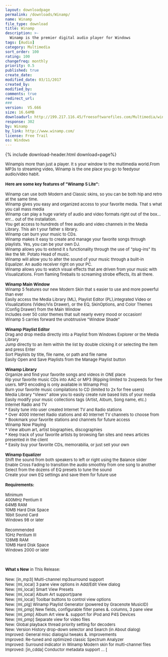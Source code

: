 ```yaml
---
layout: downloadpage
permalink: /downloads/Winamp/
name: Winamp
file_type: download
title: Winamp
description: >-
  Winamp is the premier digital audio player for Windows
tags: [Audio]
category: Multimedia
sort_order: 100
rating: 100
changefreq: monthly
priority: 0.5
published: true
create_date:
modified_date: 03/11/2017
created_by:
modified_by:
comments: true
redirect_url:
###
version:  V5.666
size: 16.64MB
downloadurl: http://199.217.116.45/freesoftwarefiles.com/Multimedia/winamp5666_full_all.exe
response: 302
by: Winamp
by_link: http://www.winamp.com/
license: Free Trail
os: Windows
---
```


{% include download-header.html download=page%}

<p style="fix-download-text !important">
<p><font size="2"><p>Winampis more than just a player. It s your window to the multimedia world.From MP3s to streaming video, Winamp is the one place you go to feedyour audio/video habit. <br />
<br />
<span><strong>Here are some key features of "Winamp 5 Lite":</strong></span><br />
<br />
Winamp can use both Modern and Classic skins, so you can be both hip and retro at the same time.<br />
Winamp gives you easy and organized access to your favorite media. That s what you call mass media<br />
Winamp can play a huge variety of audio and video formats right out of the box... err... out of the installation.<br />
You get access to hundreds of free audio and video channels in the Media Library. This ain t your father s library.<br />
Winamp can burn your music to CDs.<br />
Winamp makes it easy to create and manage your favorite songs through playlists. Yes, you can be your own DJ.<br />
Winamp allows you to extend it s functionality through the use of "plug-ins" Its like the Mr. Potato Head of music.<br />
Winamp will allow you to alter the sound of your music through a built-in Equalizer. An audio receiver right on your PC.<br />
Winamp allows you to watch visual effects that are driven from your music with Visualizations. From flaming fireballs to screaming strobe effects, its all there.<br />
<br />
<strong>Winamp Main Window </strong><br />
Winamp 5 features our new Modern Skin that s easier to use and more powerful than ever <br />
Easily access the Media Library (ML), Playlist Editor (PL),integrated Video or Visualizations (Video/Vis Drawer), or the EQ, SkinOptions, and Color Themes (Config Drawer) from the Main Window <br />
Includes over 50 color themes that suit nearly every mood or occasion! <br />
Winamp 5 carries forward the unobtrusive "Window Shade"<br />
<br />
<strong>Winamp Playlist Editor </strong><br />
Drag and drop media directly into a Playlist from Windows Explorer or the Media Library <br />
Jump directly to an item within the list by double clicking it or selecting the item and press Enter <br />
Sort Playlists by title, file name, or path and file name <br />
Easily Open and Save Playlists from the Manage Playlist button<br />
<br />
<strong>Winamp Library </strong><br />
Organize and find your favorite songs and videos in ONE place <br />
Rip your favorite music CDs into AAC or MP3 (Ripping limited to 2xspeeds for free users. MP3 encoding is only available in Winamp Pro) <br />
Burn your favorite music compilations to CD (limited to 2x for free users) <br />
Media Library "Views" allow you to easily create rule based lists of your media <br />
Easily modify your music collections tags (Artist, Album, Song name, etc.)<br />
Internet Radio and TV <br />
* Easily tune into user created Internet TV and Radio stations <br />
* Over 4000 Internet Radio stations and 40 Internet TV channels to choose from <br />
* Bookmark your favorite stations and channels for future access <br />
Winamp Now Playing<br />
* View album art, artist biographies, discographies <br />
* Keep track of your favorite artists by browsing fan sites and news articles presented in the client <br />
* Easily buy your favorite CDs, memorabilia, or just sell your own <br />
<br />
<strong>Winamp Equalizer </strong><br />
Shift the sound from both speakers to left or right using the Balance slider <br />
Enable Cross Fading to transition the audio smoothly from one song to another <br />
Select from the dozens of EQ presets to tune the sound <br />
Create your own EQ settings and save them for future use<br />
<br />
<span><strong>Requirements:</strong></span><br />
<br />
Minimum<br />
400MHz Pentium II<br />
64MB RAM<br />
10MB Hard Disk Space<br />
16bit Sound Card<br />
Windows 98 or later<br />
<br />
Recommended<br />
1GHz Pentium III<br />
128MB RAM<br />
10MB Hard Disk Space<br />
Windows 2000 or later</p>
<div class="celltext_big"><br />
<br />
<strong>What s New</strong> in This Release:<br />
<br />
New: [in_mp3] Multi-channel mp3surround support <br />
New: [ml_local] 3 pane view options in Add/Edit View dialog <br />
New: [ml_local] Smart View Presets <br />
New: [ml_local] Album Art support/pane <br />
New: [ml_local] Toolbar buttons to control view options <br />
New: [ml_plg] Winamp Playlist Generator (powered by Gracenote MusicID) <br />
New: [ml_pmp] New fields, configurable filter panes &amp;. columns, 3 pane view <br />
New: [ml_pmp] Album Art view &amp;. support for iPod and P4S Devices <br />
New: [ml_pmp] Separate view for video files <br />
New: Global playback thread priority setting for decoders <br />
New: Version History drop-down selector and Search (in About dialog) <br />
Improved: General misc dialog/ui tweaks &amp;. improvements <br />
Improved: Re-tuned and optimized classic Spectrum Analyzer <br />
Improved: Surround indicator in Winamp Modern skin for multi-channel files <br />
Improved: [in_cdda] Conductor metadata support ... [</div></p></p>
